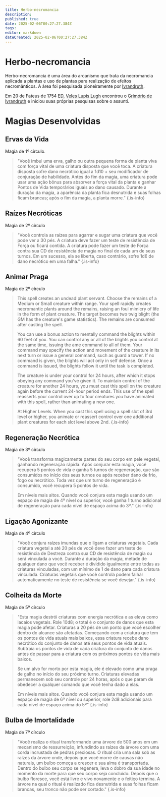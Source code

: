 ```yaml
---
title: Herbo-necromancia
description: 
published: true
date: 2025-02-06T00:27:27.384Z
tags: 
editor: markdown
dateCreated: 2025-02-06T00:27:27.384Z
---
```


# Herbo-necromancia
Herbo-necromancia é uma área do arcanismo que trata da necromancia aplicada a plantas e uso de plantas para realização de efeitos necromânticos. A área foi pesquisada pioneiramente por [Ivrandruth](/individuos/ivrandruth).

Em 20 de Fateus de 1754 ED, [Veles Lupis Lugh](/individuos/personagens-de-jogadores/veles-lupis-lugh) encontrou o [Grimório de Ivrandruth](/documentos/grimorio-de-ivrandruth) e iniciou suas próprias pesquisas sobre o assunti.

# Magias Desenvolvidas

## Ervas da Vida
Magia de 1º círculo.

> "Você imbui uma erva, galho ou outra pequena forma de planta viva com força vital de uma criatura disposta que você toca. A criatura disposta sofre dano necrótico igual a 1d10 + seu modificador de conjuração de habilidade. Antes do fim da magia, uma criatura pode usar uma ação bônus para absorver a força vital da planta e ganhar Pontos de Vida temporários iguais ao dano causado. Durante a duração da magia, a aparência da planta fica desnutrida e suas folhas ficam brancas; após o fim da magia, a planta morre."
{.is-info}
## Raízes Necróticas
Magia de 2º círculo
> "Você controla as raízes para agarrar e sugar uma criatura que você pode ver a 30 pés. A criatura deve fazer um teste de resistência de Força ou ficará contida. A criatura pode fazer um teste de Força contra sua CD de resistência de magia no final de cada um de seus turnos. Em um sucesso, ela se liberta, caso contrário, sofre 1d6 de dano necrótico em uma falha."
{.is-info}
## Animar Praga
Magia de 2º círculo
> This spell creates an undead plant servant. Choose the remains of a Medium or Small creature within range. Your spell rapidly creates necromantic plants around the remains, raising an foul mimicry of life in the form of plant creature. The target becomes two twig blight (the GM has the creature's game statistics). The remains are consumed after casting the spell.
>
> You can use a bonus action to mentally command the blights within 60 feet of you. You can control any or all of the blights you control at the same time, issuing the ame command to all of them. Your command may specify the action and movement of the creature in its next turn or issue a general command, such as guard a tower. If no command is given, the blights will act only in self defense. Once a command is issued, the blights follow it until the task is completed.
>
> The creature is under your control for 24 hours, after which it stops obeying any command you've given it. To maintain control of the creature for another 24 hours, you must cast this spell on the creature again before the current 24-hour period ends. This use of the spell reasserts your control over up to four creatures you have animated with this spell, rather than animating a new one.
>
> At Higher Levels. When you cast this spell using a spell slot of 3rd level or higher, you animate or reassert control over one additional plant creatures for each slot level above 2nd.
{.is-info}
## Regeneração Necrótica
Magia de 3º círculo
> "Você transforma magicamente partes do seu corpo em pele vegetal, ganhando regeneração rápida. Após conjurar esta magia, você recupera 5 pontos de vida e ganha 5 turnos de regeneração, que são consumidos no início dos seus turnos ou após receber dano de frio, fogo ou necrótico. Toda vez que um turno de regeneração é consumido, você recupera 5 pontos de vida.
>
>Em níveis mais altos. Quando você conjura esta magia usando um espaço de magia de 4º nível ou superior, você ganha 1 turno adicional de regeneração para cada nível de espaço acima do 3º."
{.is-info}
## Ligação Agonizante
Magia de 4º círculo
> "Você conjura raízes imundas que o ligam a criaturas vegetais. Cada criatura vegetal a até 20 pés de você deve fazer um teste de resistência de Destreza contra sua CD de resistência de magia ou será vinculada a você. Durante a duração da magia, metade de qualquer dano que você receber é dividido igualmente entre todas as criaturas vinculadas, com um mínimo de 1 de dano para cada criatura vinculada. Criaturas vegetais que você controla podem falhar automaticamente no teste de resistência se você desejar."
{.is-info}
## Colheita da Morte
Magia de 5º círculo
> "Esta magia destrói criaturas com energia necrótica e as eleva como lacaios vegetais. Role 10d8; o total é o conjunto de danos que esta magia pode afetar. Criaturas a 20 pés de um ponto que você escolher dentro do alcance são afetadas. Começando com a criatura que tem os pontos de vida atuais mais baixos, essa criatura recebe dano necrótico do conjunto de danos até seus pontos de vida atuais. Subtraia os pontos de vida de cada criatura do conjunto de danos antes de passar para a criatura com os próximos pontos de vida mais baixos.
>
>Se um alvo for morto por esta magia, ele é elevado como uma praga de galho no início do seu próximo turno. Criaturas elevadas permanecem sob seu controle por 24 horas, após o que param de obedecer a qualquer comando que você tenha dado a elas.
>
>Em níveis mais altos. Quando você conjura esta magia usando um espaço de magia de 6º nível ou superior, role 2d8 adicionais para cada nível de espaço acima do 5º"
{.is-info}
## Bulba de Imortalidade
Magia de 7º círculo
> "Você realiza o ritual transformando uma árvore de 500 anos em um mecanismo de ressurreição, infundindo as raízes da árvore com uma corda incrustada de pedras preciosas. O ritual cria uma sala sob as raízes da árvore onde, depois que você morre de causas não naturais, um bulbo começa a crescer e sua alma é transportada. Dentro do bulbo seu corpo se regenera, leva o dobro da sua idade no momento da morte para que seu corpo seja concluído. Depois que o bulbo floresce, você está livre e vivo novamente e o feitiço termina. A árvore na qual o ritual é realizado fica desnutrida e suas folhas ficam brancas, seu tronco não pode ser cortado."
{.is-info}
